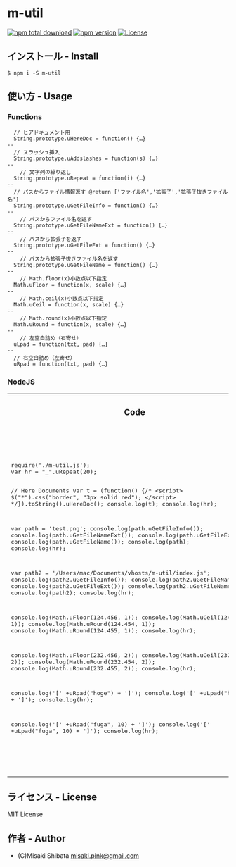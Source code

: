 # m-util
[![npm total download](https://img.shields.io/npm/dt/m-util.svg?style=flat)](https://www.npmjs.com/package/m-util)
[![npm version](https://badge.fury.io/js/m-util.svg?style=flat)](https://badge.fury.io/js/m-util)
[![License](http://img.shields.io/badge/license-MIT-blue.svg?style=flat)](http://ruedap.mit-license.org/2015)

## インストール - Install
```
$ npm i -S m-util
```

## 使い方 - Usage

### Functions
```
  // ヒアドキュメント用
  String.prototype.uHereDoc = function() {…}
--
  // スラッシュ挿入
  String.prototype.uAddslashes = function(s) {…}
--
    // 文字列の繰り返し
  String.prototype.uRepeat = function(i) {…}
--
  // パスからファイル情報返す @return ['ファイル名','拡張子','拡張子抜きファイル名']
  String.prototype.uGetFileInfo = function() {…}
--
    // パスからファイル名を返す
  String.prototype.uGetFileNameExt = function() {…}
--
    // パスから拡張子を返す
  String.prototype.uGetFileExt = function() {…}
--
    // パスから拡張子抜きファイル名を返す
  String.prototype.uGetFileName = function() {…}
--
    // Math.floor(x)小数点以下指定
  Math.uFloor = function(x, scale) {…}
--
    // Math.ceil(x)小数点以下指定
  Math.uCeil = function(x, scale) {…}
--
    // Math.round(x)小数点以下指定
  Math.uRound = function(x, scale) {…}
--
    // 左空白詰め（右寄せ）
  uLpad = function(txt, pad) {…}
--
  // 右空白詰め（左寄せ）
  uRpad = function(txt, pad) {…}
```

### NodeJS
<table>
<tr>
  <th><h3>Code</h3></th>
  <th><h3>Result</h3></th>
</tr>
<tr>
  <td>
  <div class="highlight highlight-source-js">
    <pre class="rich-diff-level-zero">
require('./m-util.js');
var hr = "_".uRepeat(20);

// Here Documents
var t = (function() {/*
  &lt;script&gt;
  $(&quot;*&quot;).css(&quot;border&quot;, &quot;3px solid red&quot;);
  &lt;/script&gt;
  */}).toString().uHereDoc();
console.log(t);
console.log(hr);

var path = 'test.png';
console.log(path.uGetFileInfo());
console.log(path.uGetFileNameExt());
console.log(path.uGetFileExt());
console.log(path.uGetFileName());
console.log(path);
console.log(hr);

var path2 = '/Users/mac/Documents/vhosts/m-util/index.js';
console.log(path2.uGetFileInfo());
console.log(path2.uGetFileNameExt());
console.log(path2.uGetFileExt());
console.log(path2.uGetFileName());
console.log(path2);
console.log(hr);

console.log(Math.uFloor(124.456, 1));
console.log(Math.uCeil(124.456, 1));
console.log(Math.uRound(124.454, 1));
console.log(Math.uRound(124.455, 1));
console.log(hr);

console.log(Math.uFloor(232.456, 2));
console.log(Math.uCeil(232.456, 2));
console.log(Math.uRound(232.454, 2));
console.log(Math.uRound(232.455, 2));
console.log(hr);

console.log('[' +uRpad("hoge") + ']');
console.log('[' +uLpad("hoge") + ']');
console.log(hr);

console.log('[' +uRpad("fuga", 10) + ']');
console.log('[' +uLpad("fuga", 10) + ']');
console.log(hr);
    </pre>
  </div>
  </td>
  <td>
  <pre class="rich-diff-level-zero">
# node example.js

  &lt;script&gt;
  $(&quot;*&quot;).css(&quot;border&quot;, &quot;3px solid red&quot;);
  &lt;/script&gt;
  
____________________
[ 'test.png', 'png', 'test' ]
test.png
png
test
test.png
____________________
[ 'index.js', 'js', 'index' ]
index.js
js
index
/Users/mac/Documents/vhosts/m-util/index.js
____________________
124.4
124.5
124.5
124.5
____________________
232.45
232.46
232.45
232.46
____________________
[hoge                                     ]
[                                     hoge]
____________________
[fuga       ]
[       fuga]
____________________
  </pre>
  </td>
</tr>
</table>

## ライセンス - License
MIT License


## 作者 - Author
- (C)Misaki Shibata <misaki.pink@gmail.com>

